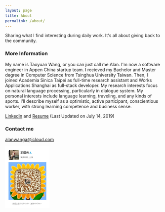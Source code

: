 ```yaml
---
layout: page
title: About
permalink: /about/
---
```


Sharing what I find interesting during daily work. It's all about giving back to the community.

### More Information

My name is Taoyuan Wang, or you can just call me Alan. I'm now a software engineer in Appen China startup team. I recieved my Bachelor and Master degree in Computer Science from Tsinghua University Taiwan. Then, I joined Academia Sinica Taipei as full-time research assistant and Works Applications Shanghai as full-stack developer. My research interests focus on natural language processing, particularly in dialogue system. My personal interests include language learning, traveling, and any kinds of sports. I'll describe myself as a optimistic, active participant, conscientious worker, with strong learning competence and business sense.

<a href="https://www.linkedin.com/in/taoyuanwang/">Linkedin</a> and <a href="/TaoyuanWang_resume.pdf">Resume</a> (Last Updated on July 14, 2019)

### Contact me

[alanwanga@icloud.com](mailto:alanwanga@icloud.com)

<img src="/images/wechatqrcode.JPG" height="200" />
